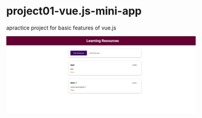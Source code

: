 # project01-vue.js-mini-app

apractice project for basic features of vue.js

[![Watch the video](1.PNG)](https://www.awesomescreenshot.com/video/6835085?key=e4d70fecf5b4f4cc63b61ba99358b60a)
